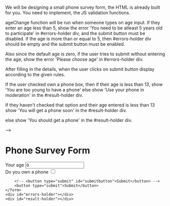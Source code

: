 We will be designing a small phone survey form, the HTML is already built for you.
You need to implement, the JS validation functions.

ageChange function will be run when someone types on age input. If they enter an age less than 5, show the error 'You need to be atleast 5 years old to participate' in #errors-holder div, and the submit button must be disabled. if the age is more than or equal to 5, then #errors-holder div should be empty and the submit button must be enabled.

Also since the default age is zero, if the user tries to submit without entering the age, show the error
'Please choose age' in #errors-holder div.

After filling in the details, when the user clicks on submit button display according to the given rules.

If the user checked own a phone box, then if their age is less than 13, show 'You are too young to have a phone' else show 'Use your phone in moderation' in the #result-holder div.

If they haven't checked that option and their age entered is less than 13 show 'You will get a phone soon' in the #result-holder div.

else show 'You should get a phone' in the #result-holder div.

 -->
 
 
 <h1>Phone Survey Form</h1>
    <form onsubmit="handleSubmit(event)">
        <label for="age">Your age</label>
        <input type="number" id="q_age" min="0" oninput="ageChange(event)" value="0">
        <br>
        <label for="q_owns_phone">Do you own a phone</label>
        <input type="checkbox" id="q_owns_phone">
        <br>

        <!-- <button type="submit" id="submitbutton">Submit</button> -->
        <button type="submit">Submit</button>
    </form>
    <div id="errors-holder"></div>
    <div id="result-holder"></div>
